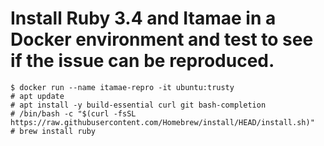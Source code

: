 # Install Ruby 3.4 and Itamae in a Docker environment and test to see if the issue can be reproduced.

```console
$ docker run --name itamae-repro -it ubuntu:trusty
# apt update
# apt install -y build-essential curl git bash-completion
# /bin/bash -c "$(curl -fsSL https://raw.githubusercontent.com/Homebrew/install/HEAD/install.sh)"
# brew install ruby
```
